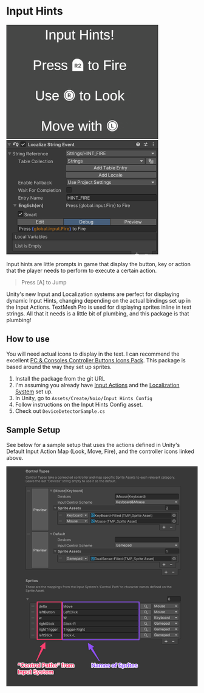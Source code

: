 # Input Hints

![Preview](Docs~/preview.gif)![Preview](Docs~/localize_string_event.png)

Input hints are little prompts in game that display the button, key or action that the player needs to perform to
execute a certain action. 

> Press [A] to Jump

Unity's new Input and Localization systems are perfect for displaying dynamic Input Hints, changing depending on
the actual bindings set up in the Input Actions. TextMesh Pro is used for displaying sprites inline in text strings.
All that it needs is a little bit of plumbing, and this package is that plumbing!

## How to use

You will need actual icons to display in the text. I can recommend the excellent 
[PC & Consoles Controller Buttons Icons Pack](https://assetstore.unity.com/packages/2d/gui/icons/pc-consoles-controller-buttons-icons-pack-85215).
This package is based around the way they set up sprites.

1. Install the package from the git URL
2. I'm assuming you already have [Input Actions](https://docs.unity3d.com/Packages/com.unity.inputsystem@0.9/manual/ActionAssets.html) and the [Localization System](https://docs.unity3d.com/Packages/com.unity.localization@1.4/manual/QuickStartGuideWithVariants.html) set up.
2. In Unity, go to `Assets/Create/Noio/Input Hints Config`
3. Follow instructions on the Input Hints Config asset.
4. Check out `DeviceDetectorSample.cs`
                                                                   

## Sample Setup

See below for a sample setup that uses the actions defined in Unity's Default Input Action Map (Look, Move, Fire), and 
the controller icons linked above.

![Sample Setup](Docs~/example_setup.png)